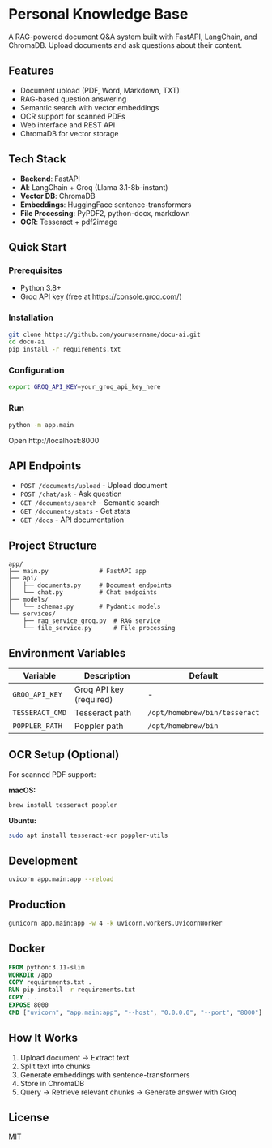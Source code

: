 # Personal Knowledge Base

A RAG-powered document Q&A system built with FastAPI, LangChain, and ChromaDB. Upload documents and ask questions about their content.

## Features

- Document upload (PDF, Word, Markdown, TXT)
- RAG-based question answering
- Semantic search with vector embeddings
- OCR support for scanned PDFs
- Web interface and REST API
- ChromaDB for vector storage

## Tech Stack

- **Backend**: FastAPI
- **AI**: LangChain + Groq (Llama 3.1-8b-instant)
- **Vector DB**: ChromaDB
- **Embeddings**: HuggingFace sentence-transformers
- **File Processing**: PyPDF2, python-docx, markdown
- **OCR**: Tesseract + pdf2image

## Quick Start

### Prerequisites

- Python 3.8+
- Groq API key (free at https://console.groq.com/)

### Installation

```bash
git clone https://github.com/yourusername/docu-ai.git
cd docu-ai
pip install -r requirements.txt
```

### Configuration

```bash
export GROQ_API_KEY=your_groq_api_key_here
```

### Run

```bash
python -m app.main
```

Open http://localhost:8000

## API Endpoints

- `POST /documents/upload` - Upload document
- `POST /chat/ask` - Ask question
- `GET /documents/search` - Semantic search
- `GET /documents/stats` - Get stats
- `GET /docs` - API documentation

## Project Structure

```
app/
├── main.py              # FastAPI app
├── api/
│   ├── documents.py     # Document endpoints
│   └── chat.py          # Chat endpoints
├── models/
│   └── schemas.py       # Pydantic models
└── services/
    ├── rag_service_groq.py  # RAG service
    └── file_service.py      # File processing
```

## Environment Variables

| Variable | Description | Default |
|----------|-------------|---------|
| `GROQ_API_KEY` | Groq API key (required) | - |
| `TESSERACT_CMD` | Tesseract path | `/opt/homebrew/bin/tesseract` |
| `POPPLER_PATH` | Poppler path | `/opt/homebrew/bin` |

## OCR Setup (Optional)

For scanned PDF support:

**macOS:**
```bash
brew install tesseract poppler
```

**Ubuntu:**
```bash
sudo apt install tesseract-ocr poppler-utils
```

## Development

```bash
uvicorn app.main:app --reload
```

## Production

```bash
gunicorn app.main:app -w 4 -k uvicorn.workers.UvicornWorker
```

## Docker

```dockerfile
FROM python:3.11-slim
WORKDIR /app
COPY requirements.txt .
RUN pip install -r requirements.txt
COPY . .
EXPOSE 8000
CMD ["uvicorn", "app.main:app", "--host", "0.0.0.0", "--port", "8000"]
```

## How It Works

1. Upload document → Extract text
2. Split text into chunks
3. Generate embeddings with sentence-transformers
4. Store in ChromaDB
5. Query → Retrieve relevant chunks → Generate answer with Groq

## License

MIT